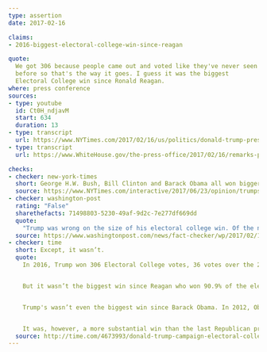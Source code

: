 ```yaml
---
type: assertion
date: 2017-02-16

claims:
- 2016-biggest-electoral-college-win-since-reagan

quote:
  We got 306 because people came out and voted like they've never seen
  before so that's the way it goes. I guess it was the biggest
  Electoral College win since Ronald Reagan.
where: press conference
sources:
- type: youtube
  id: Ct0H_ndjavM
  start: 634
  duration: 13
- type: transcript
  url: https://www.NYTimes.com/2017/02/16/us/politics/donald-trump-press-conference-transcript.html
- type: transcript
  url: https://www.WhiteHouse.gov/the-press-office/2017/02/16/remarks-president-trump-press-conference

checks:
- checker: new-york-times
  short: George H.W. Bush, Bill Clinton and Barack Obama all won bigger margins in the Electoral College.
  source: https://www.NYTimes.com/interactive/2017/06/23/opinion/trumps-lies.html
- checker: washington-post
  rating: "False"
  sharethefacts: 71498803-5230-49af-9d2c-7e277df669dd
  quote:
    "Trump was wrong on the size of his electoral college win. Of the nine presidential elections since 1984, Trump’s electoral college win ranks seventh. When a reporter pointed out his error, Trump first indicated that he was talking about Republican candidates. But George H.W. Bush received 426 electoral votes in 1988. Trump’s response: \"I don’t know, I was given that information.\""
  source: https://www.washingtonpost.com/news/fact-checker/wp/2017/02/16/fact-checking-president-trumps-news-conference/
- checker: time
  short: Except, it wasn’t.
  quote:
    In 2016, Trump won 306 Electoral College votes, 36 votes over the 270 needed to win. (He ended up getting only 304, because of two faithless electors.) Given Trump’s loosely organized campaign and controversial statements, the businessman’s win was definitely a surprise—the majority of pundits, pollsters, and politicos predicted he would lose.


    But it wasn’t the biggest win since Reagan who won 90.9% of the electoral college votes in 1980, according to data by the New York Times. The Times ranks Trump's electoral win as the 46th biggest of 58 elections.


    Trump's wasn’t even the biggest win since Barack Obama. In 2012, Obama received 332 electoral votes. And in 2008, Obama won 365. Both times, Obama managed to win over 60% of the electoral college votes. Obama came close to besting President Bill Clinton, who won 70.4% of the Electoral College votes in 1996.


    It was, however, a more substantial win than the last Republican president, President George W. Bush, who just barely received over 50% of the Electoral College vote in both of his elections. In 2000, Bush won 271 Electoral Votes and in 2004, he was reelected with 286 votes. But Trump’s was not a bigger win than fellow Republican President George H.W. Bush, who earned 79.2% of the electoral vote in 1988. At the time Bush 41 did, in fact, have the biggest win since Reagan.
  source: http://time.com/4673993/donald-trump-campaign-electoral-college-win/
---
```

